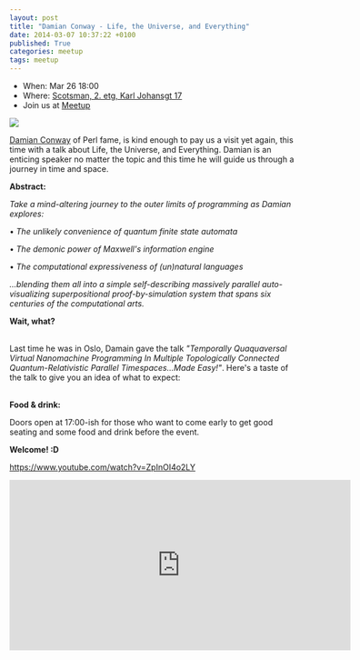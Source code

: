 ```yaml
---
layout: post
title: "Damian Conway - Life, the Universe, and Everything"
date: 2014-03-07 10:37:22 +0100
published: True
categories: meetup
tags: meetup
---
```


* When: Mar 26 18:00
* Where: [Scotsman, 2. etg, Karl Johansgt 17](https://maps.google.com/maps?f=q&hl=en&q=Karl+Johansgt+17%2C+Oslo%2C+no)
* Join us at [Meetup](https://www.meetup.com/Oslo-pm/events/169953522/)

<img src="http://photos2.meetupstatic.com/photos/event/6/7/d/6/600_339386582.jpeg">

<a href="http://blogs.perl.org/users/damian_conway/2014/03/what-goes-around-comes-around.html">Damian Conway</a> of Perl fame, is kind enough to pay us a visit yet again, this time with a talk about Life, the Universe, and Everything. Damian is an enticing speaker no matter the topic and this time he will guide us through a journey in time and space.

<b>Abstract:</b>

<i>Take a mind-altering journey to the outer limits of programming as Damian explores:</i>

• <i>The unlikely convenience of quantum finite state automata<br></i>

• <i>The demonic power of Maxwell&#39;s information engine<br></i>

• <i>The computational expressiveness of (un)natural languages</i>

<i>...blending them all into a simple self-describing massively parallel auto-visualizing superpositional proof-by-simulation system that spans six centuries of the computational arts.</i> <b><br></b>

<b>Wait, what?</b>

<br>Last time he was in Oslo, Damain gave the talk <i>&quot;Temporally Quaquaversal Virtual Nanomachine Programming In Multiple Topologically Connected Quantum-Relativistic Parallel Timespaces...Made Easy!&quot;</i>. Here&#39;s a taste of the talk to give you an idea of what to expect:

<br><b>Food &amp; drink:</b>

Doors open at 17:00-ish for those who want to come early to get good seating and some food and drink before the event.

<b>Welcome! :D</b>

<a class="embedded" href="https://www.youtube.com/watch?v=ZpInOI4o2LY">https://www.youtube.com/watch?v=ZpInOI4o2LY</a>

<iframe class="google-maps" src="https://www.google.com/maps/embed/v1/place?q=q=Karl+Johansgt+17%2C+Oslo%2C+no&key=AIzaSyASIjsQVcDWLnkdszZ-yw13Qcs-iFk8Q4Y" width="600" height="300" frameborder="0" allowfullscreen></iframe>
